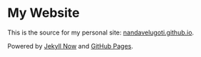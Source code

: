 # My Website
This is the source for my personal site: [nandavelugoti.github.io](https://nandavelugoti.github.io).

Powered by [Jekyll Now](https://www.jekyllnow.com) and [GitHub Pages](https://pages.github.com).